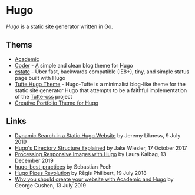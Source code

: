# Hugo

<dfn>Hugo</dfn> is a static site generator written in Go.

## Thems

*   [Academic](https://github.com/gcushen/hugo-academic)
*   [Coder](https://github.com/luizdepra/hugo-coder/) - A simple and clean blog theme for Hugo
*   [cstate](https://github.com/cstate/cstate) - Über fast, backwards compatible (IE8+), tiny, and simple status page built with Hugo
*   [Tufte Hugo Theme](https://github.com/shawnohare/hugo-tufte) - Hugo-Tufte is a minimalist blog-like theme for the static site generator Hugo that attempts to be a faithful implementation of the [Tufte-css](https://github.com/edwardtufte/tufte-css) project
*   [Creative Portfolio Theme for Hugo](https://github.com/kishaningithub/hugo-creative-portfolio-theme)

## Links

*   [Dynamic Search in a Static Hugo Website](https://blog.jeremylikness.com/blog/dynamic-search-in-a-static-hugo-website/) by Jeremy Likness, 9 July 2019
*   [Hugo's Directory Structure Explained](https://www.jakewiesler.com/blog/hugo-directory-structure/) by Jake Wiesler, 17 October 2017
*   [Processing Responsive Images with Hugo](https://laurakalbag.com/processing-responsive-images-with-hugo/) by Laura Kalbag, 13 December 2019
*   [hugo-best-practices](https://github.com/spech66/hugo-best-practices) by Sebastian Pech
*   [Hugo Pipes Revolution](https://regisphilibert.com/blog/2018/07/hugo-pipes-and-asset-processing-pipeline/) by Rēgis Philibert, 19 July 2018
*   [Why you should create your website with Academic and Hugo](https://georgecushen.com/create-your-website-with-hugo/) by George Cushen, 13 July 2019
